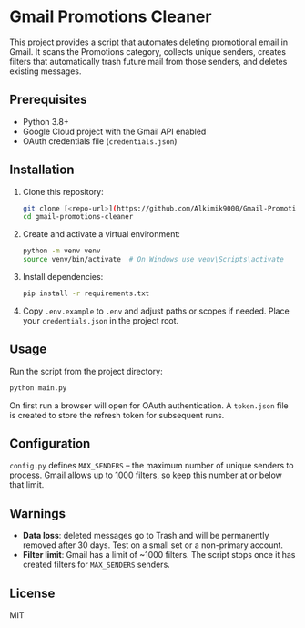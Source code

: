 # Gmail Promotions Cleaner

This project provides a script that automates deleting promotional email in Gmail. It scans the Promotions category, collects unique senders, creates filters that automatically trash future mail from those senders, and deletes existing messages.

## Prerequisites
- Python 3.8+
- Google Cloud project with the Gmail API enabled
- OAuth credentials file (`credentials.json`)

## Installation
1. Clone this repository:
   ```bash
   git clone [<repo-url>](https://github.com/Alkimik9000/Gmail-Promotion-Cleaner)
   cd gmail-promotions-cleaner
   ```
2. Create and activate a virtual environment:
   ```bash
   python -m venv venv
   source venv/bin/activate  # On Windows use venv\Scripts\activate
   ```
3. Install dependencies:
   ```bash
   pip install -r requirements.txt
   ```
4. Copy `.env.example` to `.env` and adjust paths or scopes if needed. Place your `credentials.json` in the project root.

## Usage
Run the script from the project directory:
```bash
python main.py
```
On first run a browser will open for OAuth authentication. A `token.json` file is created to store the refresh token for subsequent runs.

## Configuration
`config.py` defines `MAX_SENDERS` – the maximum number of unique senders to process. Gmail allows up to 1000 filters, so keep this number at or below that limit.

## Warnings
- **Data loss**: deleted messages go to Trash and will be permanently removed after 30 days. Test on a small set or a non-primary account.
- **Filter limit**: Gmail has a limit of ~1000 filters. The script stops once it has created filters for `MAX_SENDERS` senders.

## License
MIT
